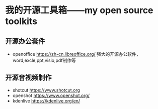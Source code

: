 # 我的开源工具箱——my open source toolkits

## 开源办公套件
- openoffice https://zh-cn.libreoffice.org/ 强大的开源办公软件，word,excle,ppt,visio,pdf制作等
## 开源音视频制作
- shotcut https://www.shotcut.org
- openshot https://www.openshot.org/
- kdenlive https://kdenlive.org/en/
